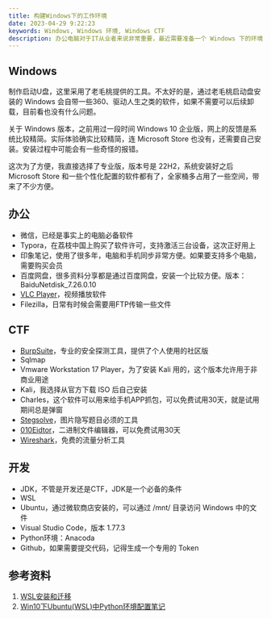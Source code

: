 ```yaml
---
title: 构建Windows下的工作环境
date: 2023-04-29 9:22:23
keywords: Windows, Windows 环境, Windows CTF
description: 办公电脑对于IT从业者来说非常重要，最近需要准备一个 Windows 下的环境，本文介绍如何准备 Windows 环境，用于满足日常写作、CTF、代码开发相关工作。
---
```


## Windows
制作启动U盘，这里采用了老毛桃提供的工具。不太好的是，通过老毛桃启动盘安装的 Windows 会自带一些360、驱动人生之类的软件，如果不需要可以后续卸载，目前看也没有什么问题。

关于 Windows 版本，之前用过一段时间 Windows 10 企业版，网上的反馈是系统比较精简。实际体验确实比较精简，连 Microsoft Store 也没有，还需要自己安装。安装过程中可能会有一些奇怪的报错。

这次为了方便，我直接选择了专业版，版本号是 22H2，系统安装好之后 Microsoft Store 和一些个性化配置的软件都有了，全家桶多占用了一些空间，带来了不少方便。

## 办公
* 微信，已经是事实上的电脑必备软件
* Typora，在荔枝中国上购买了软件许可，支持激活三台设备，这次正好用上
* 印象笔记，使用了很多年，电脑和手机同步非常方便。如果要支持多个电脑，需要购买会员
* 百度网盘，很多资料分享都是通过百度网盘，安装一个比较方便。版本：BaiduNetdisk_7.26.0.10
* [VLC Player](https://iso.mirrors.ustc.edu.cn/videolan-ftp/vlc/3.0.18/win64/vlc-3.0.18-win64.exe)，视频播放软件
* Filezilla，日常有时候会需要用FTP传输一些文件

## CTF
* [BurpSuite](https://portswigger.net/burp/communitydownload)，专业的安全探测工具，提供了个人使用的社区版
* Sqlmap
* Vmware Workstation 17 Player，为了安装 Kali 用的，这个版本允许用于非商业用途
* Kali，我选择从官方下载 ISO 后自己安装
* Charles，这个软件可以用来给手机APP抓包，可以免费试用30天，就是试用期间总是弹窗
* [Stegsolve]( www.caesum.com/handbook/[Stegsolve](https://so.csdn.net/so/search?q=Stegsolve&spm=1001.2101.3001.7020).jar )，图片隐写题目必须的工具
* [010Eidtor](https://www.sweetscape.com/download/010editor/)，二进制文件编辑器，可以免费试用30天
* [Wireshark](https://www.wireshark.org/)，免费的流量分析工具

## 开发
* JDK，不管是开发还是CTF，JDK是一个必备的条件
* WSL
* Ubuntu，通过微软商店安装的，可以通过 /mnt/ 目录访问 Windows 中的文件
* Visual Studio Code，版本 1.77.3
* Python环境：Anacoda
* Github，如果需要提交代码，记得生成一个专用的 Token

## 参考资料
1. [WSL安装和迁移](https://wap.sciencenet.cn/blog-3474055-1341445.html?mobile=1)
2. [Win10下Ubuntu(WSL)中Python环境配置笔记](https://zhuanlan.zhihu.com/p/63897033)